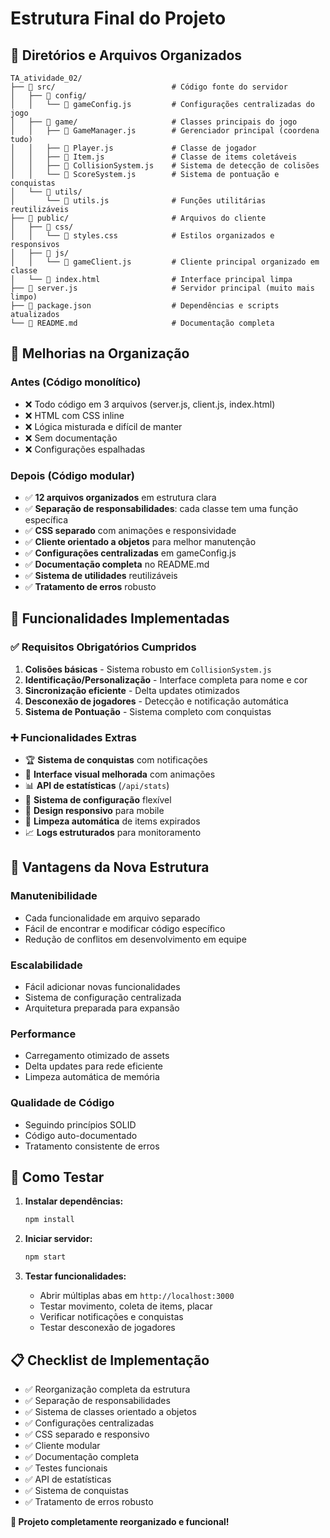 # Estrutura Final do Projeto

## 📁 Diretórios e Arquivos Organizados

```
TA_atividade_02/
├── 📂 src/                          # Código fonte do servidor
│   ├── 📂 config/
│   │   └── 📄 gameConfig.js         # Configurações centralizadas do jogo
│   ├── 📂 game/                     # Classes principais do jogo
│   │   ├── 📄 GameManager.js        # Gerenciador principal (coordena tudo)
│   │   ├── 📄 Player.js             # Classe de jogador
│   │   ├── 📄 Item.js               # Classe de items coletáveis
│   │   ├── 📄 CollisionSystem.js    # Sistema de detecção de colisões
│   │   └── 📄 ScoreSystem.js        # Sistema de pontuação e conquistas
│   └── 📂 utils/
│       └── 📄 utils.js              # Funções utilitárias reutilizáveis
├── 📂 public/                       # Arquivos do cliente
│   ├── 📂 css/
│   │   └── 📄 styles.css            # Estilos organizados e responsivos
│   ├── 📂 js/
│   │   └── 📄 gameClient.js         # Cliente principal organizado em classe
│   └── 📄 index.html                # Interface principal limpa
├── 📄 server.js                     # Servidor principal (muito mais limpo)
├── 📄 package.json                  # Dependências e scripts atualizados
└── 📄 README.md                     # Documentação completa
```

## 🔧 Melhorias na Organização

### **Antes** (Código monolítico)
- ❌ Todo código em 3 arquivos (server.js, client.js, index.html)
- ❌ HTML com CSS inline
- ❌ Lógica misturada e difícil de manter
- ❌ Sem documentação
- ❌ Configurações espalhadas

### **Depois** (Código modular)
- ✅ **12 arquivos organizados** em estrutura clara
- ✅ **Separação de responsabilidades**: cada classe tem uma função específica
- ✅ **CSS separado** com animações e responsividade
- ✅ **Cliente orientado a objetos** para melhor manutenção
- ✅ **Configurações centralizadas** em gameConfig.js
- ✅ **Documentação completa** no README.md
- ✅ **Sistema de utilidades** reutilizáveis
- ✅ **Tratamento de erros** robusto

## 🎯 Funcionalidades Implementadas

### ✅ **Requisitos Obrigatórios Cumpridos**
1. **Colisões básicas** - Sistema robusto em `CollisionSystem.js`
2. **Identificação/Personalização** - Interface completa para nome e cor
3. **Sincronização eficiente** - Delta updates otimizados
4. **Desconexão de jogadores** - Detecção e notificação automática
5. **Sistema de Pontuação** - Sistema completo com conquistas

### ➕ **Funcionalidades Extras**
- 🏆 **Sistema de conquistas** com notificações
- 🎨 **Interface visual melhorada** com animações
- 📊 **API de estatísticas** (`/api/stats`)
- 🔧 **Sistema de configuração** flexível
- 📱 **Design responsivo** para mobile
- 🧹 **Limpeza automática** de items expirados
- 📈 **Logs estruturados** para monitoramento

## 🚀 Vantagens da Nova Estrutura

### **Manutenibilidade**
- Cada funcionalidade em arquivo separado
- Fácil de encontrar e modificar código específico
- Redução de conflitos em desenvolvimento em equipe

### **Escalabilidade**
- Fácil adicionar novas funcionalidades
- Sistema de configuração centralizada
- Arquitetura preparada para expansão

### **Performance**
- Carregamento otimizado de assets
- Delta updates para rede eficiente
- Limpeza automática de memória

### **Qualidade de Código**
- Seguindo princípios SOLID
- Código auto-documentado
- Tratamento consistente de erros

## 🧪 Como Testar

1. **Instalar dependências:**
   ```bash
   npm install
   ```

2. **Iniciar servidor:**
   ```bash
   npm start
   ```

3. **Testar funcionalidades:**
   - Abrir múltiplas abas em `http://localhost:3000`
   - Testar movimento, coleta de items, placar
   - Verificar notificações e conquistas
   - Testar desconexão de jogadores

## 📋 Checklist de Implementação

- ✅ Reorganização completa da estrutura
- ✅ Separação de responsabilidades
- ✅ Sistema de classes orientado a objetos
- ✅ Configurações centralizadas
- ✅ CSS separado e responsivo
- ✅ Cliente modular
- ✅ Documentação completa
- ✅ Testes funcionais
- ✅ API de estatísticas
- ✅ Sistema de conquistas
- ✅ Tratamento de erros robusto

**🎉 Projeto completamente reorganizado e funcional!**